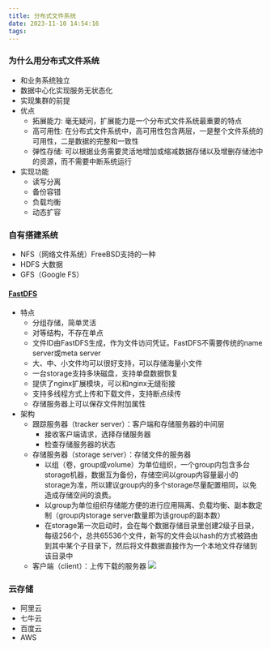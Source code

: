 ```yaml
---
title: 分布式文件系统
date: 2023-11-10 14:54:16
tags:
---
```


### 为什么用分布式文件系统

- 和业务系统独立
- 数据中心化实现服务无状态化
- 实现集群的前提
- 优点
  - 拓展能力: 毫无疑问，扩展能力是一个分布式文件系统最重要的特点
  - 高可用性: 在分布式文件系统中，高可用性包含两层，一是整个文件系统的可用性，二是数据的完整和一致性
  - 弹性存储: 可以根据业务需要灵活地增加或缩减数据存储以及增删存储池中的资源，而不需要中断系统运行
- 实现功能
  - 读写分离
  - 备份容错
  - 负载均衡
  - 动态扩容

<!-- more -->

### 自有搭建系统

- NFS（网络文件系统）FreeBSD支持的一种
- HDFS 大数据
- GFS（Google FS）

#### [FastDFS](https://github.com/happyfish100/fastdfs)
- 特点
  - 分组存储，简单灵活
  - 对等结构，不存在单点
  - 文件ID由FastDFS生成，作为文件访问凭证。FastDFS不需要传统的name server或meta server
  - 大、中、小文件均可以很好支持，可以存储海量小文件
  - 一台storage支持多块磁盘，支持单盘数据恢复
  - 提供了nginx扩展模块，可以和nginx无缝衔接
  - 支持多线程方式上传和下载文件，支持断点续传
  - 存储服务器上可以保存文件附加属性
- 架构
  - 跟踪服务器（tracker server）：客户端和存储服务器的中间层
    - 接收客户端请求，选择存储服务器
    - 检查存储服务器的状态
  - 存储服务器（storage server）：存储文件的服务器
    - 以组（卷，group或volume）为单位组织，一个group内包含多台storage机器，数据互为备份，存储空间以group内容量最小的storage为准，所以建议group内的多个storage尽量配置相同，以免造成存储空间的浪费。
    - 以group为单位组织存储能方便的进行应用隔离、负载均衡、副本数定制（group内storage server数量即为该group的副本数）
    - 在storage第一次启动时，会在每个数据存储目录里创建2级子目录，每级256个，总共65536个文件，新写的文件会以hash的方式被路由到其中某个子目录下，然后将文件数据直接作为一个本地文件存储到该目录中
  - 客户端（client）：上传下载的服务器
![](fastdfs1.png)
  
### 云存储

- 阿里云
- 七牛云
- 百度云
- AWS


